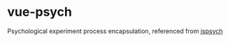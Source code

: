 # vue-psych

Psychological experiment process encapsulation, referenced from [jspsych](https://www.jspsych.org/)